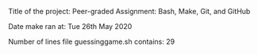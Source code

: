 Title of the project: Peer-graded Assignment: Bash, Make, Git, and GitHub

Date make ran at: Tue 26th May 2020

Number of lines file guessinggame.sh contains: 29
